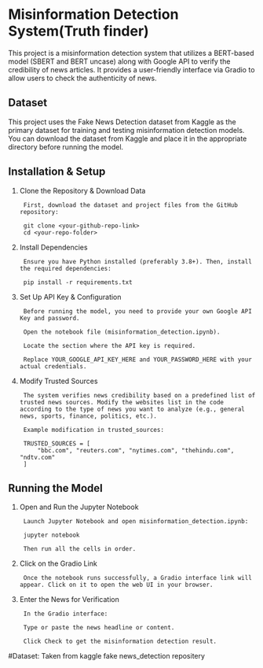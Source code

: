 # Misinformation Detection System(Truth finder)

This project is a misinformation detection system that utilizes a BERT-based model (SBERT and BERT uncase) along with Google API to verify the credibility of news articles. It provides a user-friendly interface via Gradio to allow users to check the authenticity of news.

## Dataset

This project uses the Fake News Detection dataset from Kaggle as the primary dataset for training and testing misinformation detection models. You can download the dataset from Kaggle and place it in the appropriate directory before running the model.

## Installation & Setup

1. Clone the Repository & Download Data

        First, download the dataset and project files from the GitHub repository:
        
        git clone <your-github-repo-link>
        cd <your-repo-folder>

2. Install Dependencies

        Ensure you have Python installed (preferably 3.8+). Then, install the required dependencies:
        
        pip install -r requirements.txt

3. Set Up API Key & Configuration

        Before running the model, you need to provide your own Google API Key and password.
        
        Open the notebook file (misinformation_detection.ipynb).
        
        Locate the section where the API key is required.
        
        Replace YOUR_GOOGLE_API_KEY_HERE and YOUR_PASSWORD_HERE with your actual credentials.

4. Modify Trusted Sources

        The system verifies news credibility based on a predefined list of trusted news sources. Modify the websites list in the code according to the type of news you want to analyze (e.g., general news, sports, finance, politics, etc.).
        
        Example modification in trusted_sources:
        
        TRUSTED_SOURCES = [
            "bbc.com", "reuters.com", "nytimes.com", "thehindu.com", "ndtv.com"
        ]

## Running the Model

1. Open and Run the Jupyter Notebook

        Launch Jupyter Notebook and open misinformation_detection.ipynb:
        
        jupyter notebook
        
        Then run all the cells in order.

2. Click on the Gradio Link

        Once the notebook runs successfully, a Gradio interface link will appear. Click on it to open the web UI in your browser.

3. Enter the News for Verification

        In the Gradio interface:
        
        Type or paste the news headline or content.
        
        Click Check to get the misinformation detection result.

#Dataset: Taken from kaggle fake news_detection repositery

